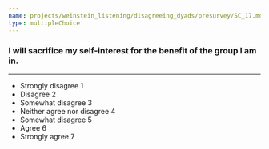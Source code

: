 ```yaml
---
name: projects/weinstein_listening/disagreeing_dyads/presurvey/SC_17.md
type: multipleChoice
---
```


### I will sacrifice my self-interest for the benefit of the group I am in.

---

- Strongly disagree 1
- Disagree 2
- Somewhat disagree 3
- Neither agree nor disagree 4
- Somewhat disagree 5
- Agree 6
- Strongly agree 7
